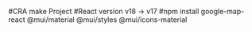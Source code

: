#CRA make Project
#React version v18 -> v17
#npm install google-map-react @mui/material @mui/styles @mui/icons-material
